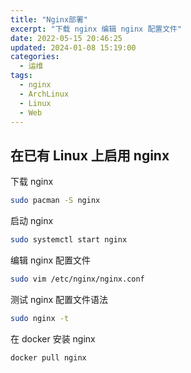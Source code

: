```yaml
---
title: "Nginx部署"
excerpt: "下载 nginx 编辑 nginx 配置文件"
date: 2022-05-15 20:46:25
updated: 2024-01-08 15:19:00
categories:
  - 运维
tags:
  - nginx 
  - ArchLinux 
  - Linux
  - Web
---
```


## 在已有 Linux 上启用 nginx

下载 nginx

```bash
sudo pacman -S nginx
```

启动 nginx

```bash
sudo systemctl start nginx
```

编辑 nginx 配置文件

```bash
sudo vim /etc/nginx/nginx.conf
```

测试 nginx 配置文件语法

```bash
sudo nginx -t
```

在 docker 安装 nginx

```bash
docker pull nginx
```

